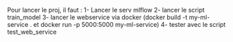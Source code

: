 Pour lancer le proj, il faut :
1- Lancer le serv mlflow
2- lancer le script train_model
3- lancer le webservice via docker (docker build -t my-ml-service . et docker run -p 5000:5000 my-ml-service)
4- tester avec le script test_web_service
